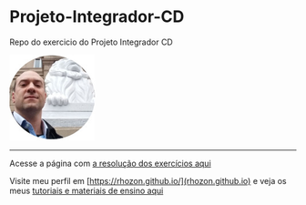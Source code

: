# Projeto-Integrador-CD
Repo do exercicio do Projeto Integrador CD

![](https://github.com/rhozon/rhozon.github.io/blob/master/me.jpg)

***

Acesse a página com [a resolução dos exercícios aqui](https://rhozon.github.io/selecaodeprodutosnor/projetointegrador.html)

Visite meu perfil em [https://rhozon.github.io/](rhozon.github.io) e veja os meus [tutoriais e materiais de ensino aqui](https://rhozon.github.io/selecaodeprodutosnor/index.html)
